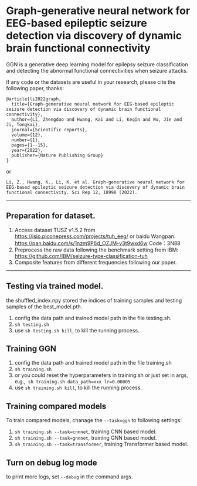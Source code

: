 # Graph‐generative neural network for EEG‐based epileptic seizure detection via discovery of dynamic brain functional connectivity

GGN is a generative deep learning model for epilepsy seizure classification and detecting the abnormal functional connectivities when seizure attacks.

If any code or the datasets are useful in your research, please cite the following paper, thanks:

```
@article{li2022graph,
  title={Graph-generative neural network for EEG-based epileptic seizure detection via discovery of dynamic brain functional connectivity},
  author={Li, Zhengdao and Hwang, Kai and Li, Keqin and Wu, Jie and Ji, Tongkai},
  journal={Scientific reports},
  volume={12},
  number={1},
  pages={1--15},
  year={2022},
  publisher={Nature Publishing Group}
}
```

or 

```
Li, Z., Hwang, K., Li, K. et al. Graph-generative neural network for EEG-based epileptic seizure detection via discovery of dynamic brain functional connectivity. Sci Rep 12, 18998 (2022).
```

--- 

## Preparation for dataset. 


1. Access dataset TUSZ v1.5.2 from https://isip.piconepress.com/projects/tuh_eeg/ or baidu Wangpan:
 https://pan.baidu.com/s/1nzm9P6d_OZJM-v3t9wxd6w Code：3N88
2. Preprocess the raw data following the benchmark setting from IBM: https://github.com/IBM/seizure-type-classification-tuh
3. Composite features from different frequencies following our paper.

---



## Testing via trained model.

the shuffled_index.npy stored the indices of training samples and testing samples of the best_model.pth.

1. config the data path and trained model path in the file testing.sh.
1. `sh testing.sh`
1. use `sh testing.sh kill`, to kill the running process.

## Training GGN

1. config the data path and trained model path in the file training.sh
2. `sh training.sh`
3. or you could reset the hyperparameters in training.sh or just set in args, e.g.,`
sh training.sh data_path=xxx lr=0.00005`
1. use `sh training.sh kill`, to kill the running process.

## Training compared models

To train compared models, chanage the `--task=ggn` to following settings:


1. `sh training.sh --task=cnnnet`, training CNN based model.
1. `sh training.sh --task=gnnnet`, training GNN based model.
1. `sh training.sh --task=transformer`, training Transformer based model.


## Turn on debug log mode
to print more logs, set `--debug` in the command args.
